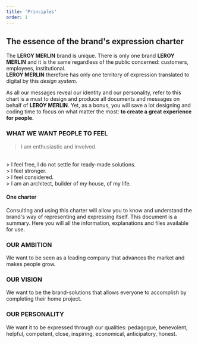 ```yaml
---
title: 'Principles'
order: 1
---
```


## The essence of the brand's expression charter

The **LEROY MERLIN** brand is unique. There is only one brand **LEROY MERLIN** and it is the same regardless of the public concerned: customers, employees, institutional.
</br>
**LEROY MERLIN** therefore has only one territory of expression translated to digital by this _design system_.

As all our messages reveal our identity and our personality, refer to this chart is a must to design and produce all documents and messages on behalf of **LEROY MERLIN**. Yet, as a bonus, you will save a lot designing and coding time to focus on what matter the most: **to create a great experience for people.**

### WHAT WE WANT PEOPLE TO FEEL

> I am enthusiastic and involved.
<br/>
> I feel free, I do not settle for ready-made solutions.
<br/>
> I feel stronger.
<br/>
> I feel considered.
<br/>
> I am an architect, builder of my house, of my life.


#### One charter
Consulting and using this charter will allow you to know and understand the brand's way of representing and expressing itself. This document is a summary. Here you will all the information, explanations and files available for use. 

### OUR AMBITION
We want to be seen as a leading company that advances the market and makes people grow.

### OUR VISION
We want to be the brand-solutions that allows everyone to accomplish by completing their home project.

### OUR PERSONALITY
We want it to be expressed through our qualities: pedagogue, benevolent, helpful, competent, close, inspiring, economical, anticipatory, honest.

<br/>


